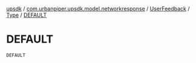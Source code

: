 [upsdk](../../../index.md) / [com.urbanpiper.upsdk.model.networkresponse](../../index.md) / [UserFeedback](../index.md) / [Type](index.md) / [DEFAULT](./-d-e-f-a-u-l-t.md)

# DEFAULT

`DEFAULT`